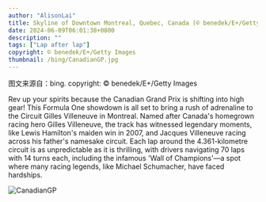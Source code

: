 ```yaml
---
author: "AlisonLai"
title: Skyline of Downtown Montreal, Quebec, Canada (© benedek/E+/Getty Images)
date: 2024-06-09T06:01:38+0800
description: ""
tags: ["Lap after lap"]
copyright: © benedek/E+/Getty Images
thumbnail: /bing/CanadianGP.jpg
---
```

图文来源自：bing.  copyright: © benedek/E+/Getty Images

Rev up your spirits because the Canadian Grand Prix is shifting into high gear! This Formula One showdown is all set to bring a rush of adrenaline to the Circuit Gilles Villeneuve in Montreal. Named after Canada's homegrown racing hero Gilles Villeneuve, the track has witnessed legendary moments, like Lewis Hamilton's maiden win in 2007, and Jacques Villeneuve racing across his father's namesake circuit. Each lap around the 4.361-kilometre circuit is as unpredictable as it is thrilling, with drivers navigating 70 laps with 14 turns each, including the infamous 'Wall of Champions'—a spot where many racing legends, like Michael Schumacher, have faced hardships.

![CanadianGP](/bing/CanadianGP.jpg)